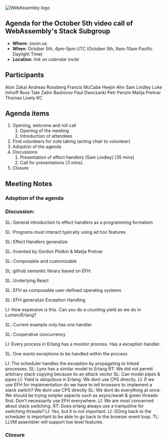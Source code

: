 ![WebAssembly logo](/images/WebAssembly.png)

## Agenda for the October 5th video call of WebAssembly's Stack Subgroup

- **Where**: zoom.us
- **When**: October 5th, 4pm-5pm UTC (October 5th, 9am-10am Pacific Daylight Time)
- **Location**: *link on calendar invite*


## Participants
Alon Zakai
Andreas Rossberg
Francis McCabe
Heejin Ahn
Sam Lindley
Luke Imhoff
Ross Tate
Zalim Bashorov
Paul Dworzanki
Petr Penzin
Matija Pretnar
Thomas Lively
KC


## Agenda items

1. Opening, welcome and roll call
    1. Opening of the meeting
    1. Introduction of attendees
1. Find volunteers for note taking (acting chair to volunteer)
1. Adoption of the agenda
1. Discussions
   1. Presentation of effect handlers (Sam Lindley) [35 mins]
   1. Call for presentations [3 mins].
1. Closure

## Meeting Notes

### Adoption of the agenda

### Discussion: 

SL: General introduction to effect handlers as a programming formalism

SL: Programs must interact typically using ad hoc features

SL: Effect Handlers generalize 

SL: Invented by Gordon Plotkin & Matija Pretnar

SL: Composable and customizable

SL: github semantic library based on EFH. 

SL: Underlying React

SL: EFH as composable user-defined operating systems

SL: EFH generalize Exception Handling

LI: How expensive is this. Can you do a counting yield as we do in Lumen/Erlang?

SL: Current example only has one handler. 

SL: Cooperative concurrency

LI: Every process in Erlang has a monitor process. Has a exception handler.

SL: One wants exceptions to be handled within the process

LI: The scheduler handles the exception by propagating to linked processes.
SL: Lynx has a similar model to Erlang
RT: We did not permit arbitrary stack copying because its an attack vector
SL: Can model pipes & pipes
LI: Yield is ubiquitous in Erlang. We dont use CPS directly.
LI: If we use EFH for implementation do we have to tell browsers to implement a stack switch? We dont use CPS directly
SL: We dont do everything at once. We should be trying simpler aspects such as async/await & green threads first. Don’t necessarily use EFH everywhere.
LI: We are most concerned about stack switching. 
RT: Does erlang always use a trampoline for switching threads?
LI: Yes, but it is not important.
LI: GOing back to the scheduler is important to be able to go back to the browser event loop.
TL: LLVM assembler will support low level features.



### Closure

